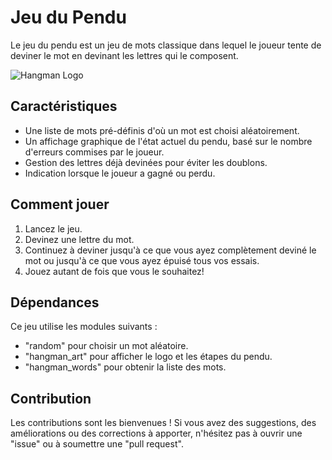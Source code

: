 # Jeu du Pendu

Le jeu du pendu est un jeu de mots classique dans lequel le joueur tente de deviner le mot en devinant les lettres qui le composent.

![Hangman Logo]([Hangman/image/jeu_du_pendu.jpg](https://github.com/MahamoudAH/pythonProjects/blob/master/Hangman/image/jeu_du_pendu.jpg?raw=true))

## Caractéristiques

- Une liste de mots pré-définis d'où un mot est choisi aléatoirement.
- Un affichage graphique de l'état actuel du pendu, basé sur le nombre d'erreurs commises par le joueur.
- Gestion des lettres déjà devinées pour éviter les doublons.
- Indication lorsque le joueur a gagné ou perdu.

## Comment jouer

1. Lancez le jeu.
2. Devinez une lettre du mot.
3. Continuez à deviner jusqu'à ce que vous ayez complètement deviné le mot ou jusqu'à ce que vous ayez épuisé tous vos essais.
4. Jouez autant de fois que vous le souhaitez!

## Dépendances

Ce jeu utilise les modules suivants :

- "random" pour choisir un mot aléatoire.
- "hangman_art" pour afficher le logo et les étapes du pendu.
- "hangman_words" pour obtenir la liste des mots.

## Contribution

Les contributions sont les bienvenues ! Si vous avez des suggestions, des améliorations ou des corrections à apporter, n'hésitez pas à ouvrir une "issue" ou à soumettre une "pull request".
